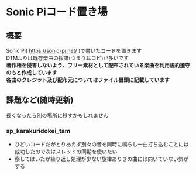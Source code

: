 # Sonic Piコード置き場
## 概要
Sonic Pi( https://sonic-pi.net/ )で書いたコードを置きます   
DTMよりは既存楽曲の採譜(つまり耳コピ)が多いです   
**著作権を侵害しないよう、フリー素材として配布されている楽曲を利用規約遵守のもと作成しています**   
**各曲のクレジット及び配布元についてはファイル冒頭に記載しています**

## 課題など(随時更新)
長くなったら別の場所に移すかもしれません
### sp_karakuridokei_tam
* ひどいコードだがとりあえず別々の音を同時に鳴らし一曲打ち込むことには成功したので次はスレッドの同期を使いたい
* 察してはいたが繰り返し処理が少ない旋律ありきの曲には向いていない気がする
